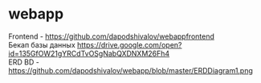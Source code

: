 # webapp
Frontend - https://github.com/dapodshivalov/webappfrontend \
Бекап базы данных https://drive.google.com/open?id=135GfOW21gYRCdTvOSgNabQXDNXM26Fh4 \
ERD BD - https://github.com/dapodshivalov/webapp/blob/master/ERDDiagram1.png 
